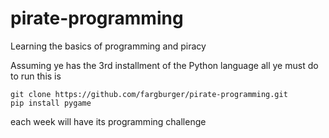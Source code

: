 # pirate-programming
Learning the basics of programming and piracy

Assuming ye has the 3rd installment of the Python language
all ye must do to run this is 
```
git clone https://github.com/fargburger/pirate-programming.git
pip install pygame
```
each week will have its programming challenge
